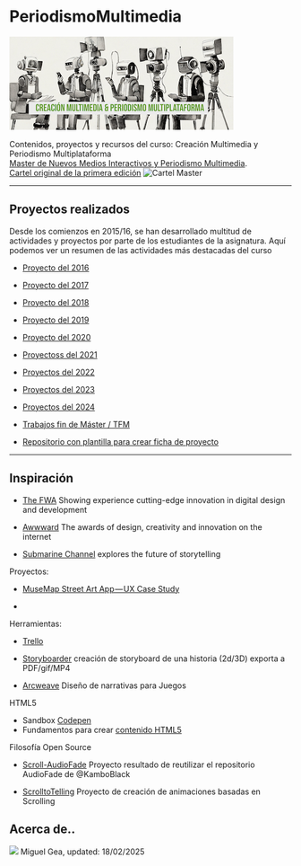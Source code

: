 # PeriodismoMultimedia 


![logo](MasterLOGO24%20-%20mini%20CMyPM.jpg)

Contenidos, proyectos y recursos del curso: Creación Multimedia y Periodismo Multiplataforma <br>
[Master de Nuevos Medios Interactivos y Periodismo Multimedia](https://masteres.ugr.es/newmedia_periodismomultimedia/). <br>
[Cartel original de la primera edición](https://github.com/mgea/PeriodismoMultimedia/blob/master/2016/Cartel_Nuevos%20medios%20Interactivos.pdf) 
![Cartel Master](https://github.com/mgea/PeriodismoMultimedia/blob/master/2016/CartelNMI2015-16.png)



---
## Proyectos realizados

Desde los comienzos en 2015/16, se han desarrollado multitud de actividades y proyectos por parte de los estudiantes de la asignatura. Aquí podemos ver un resumen de las actividades más destacadas del curso 


- [Proyecto del 2016](https://github.com/mgea/PeriodismoMultimedia/blob/master/2016/README.md) 



- [Proyecto del 2017](https://github.com/mgea/PeriodismoMultimedia/blob/master/2017/README.md) 



- [Proyecto del 2018](https://github.com/mgea/PeriodismoMultimedia/blob/master/2018/readme.md) 


- [Proyecto del 2019](https://github.com/mgea/PeriodismoMultimedia/blob/master/2019/readme.md) 

- [Proyecto del 2020](https://github.com/mgea/PeriodismoMultimedia/blob/master/2020/readme.md)
- [Proyectoss del 2021](https://github.com/mgea/PeriodismoMultimedia/blob/master/2021/readme.md)   
- [Proyectos del 2022](https://github.com/mgea/PeriodismoMultimedia/blob/master/2022/readme.md)   
- [Proyectos del 2023](https://github.com/mgea/PeriodismoMultimedia/tree/master/2023)
- [Proyectos del 2024](https://github.com/mgea/PeriodismoMultimedia/tree/master/2024)

- [Trabajos fin de Máster / TFM](https://github.com/mgea/PeriodismoMultimedia/blob/master/TFM/readme.md)

- [Repositorio con plantilla para crear ficha de proyecto](https://github.com/mgea/PeriodismoMultimedia_Template)

---

## Inspiración

- [The FWA](https://thefwa.com) Showing experience cutting-edge innovation in digital design and development  

- [Awwward](https://www.awwwards.com) The awards of design, creativity and innovation on the internet 

- [Submarine Channel](https://submarinechannel.com) explores the future of storytelling

Proyectos: 

- [MuseMap Street Art App — UX Case Study](https://blog.prototypr.io/musemap-street-art-app-ux-case-study-9bec6a99823b)

- 

Herramientas: 

- [Trello](https://trello.com/b/3YjvDccp/proyectomultimedia)

- [Storyboarder](https://wonderunit.com/storyboarder/) creación de storyboard de una historia (2d/3D) exporta a PDF/gif/MP4
- [Arcweave](https://arcweave.com) Diseño de narrativas para Juegos




HTML5 

- Sandbox [Codepen](https://codepen.io)
- Fundamentos para crear [contenido HTML5](https://github.com/mgea/PeriodismoMultimedia/blob/master/html5/readme.md)

Filosofía Open Source

- [Scroll-AudioFade](https://github.com/mgea/AudioFade) Proyecto resultado de reutilizar el repositorio AudioFade de @KamboBlack  

- [ScrolltoTelling](https://github.com/mgea/ScrolltoTelling) Proyecto de creación de animaciones basadas en Scrolling


## Acerca de..


<img src="https://mirrors.creativecommons.org/presskit/buttons/88x31/png/by-nc-sa.png"  width="75" > Miguel Gea, updated: 18/02/2025





